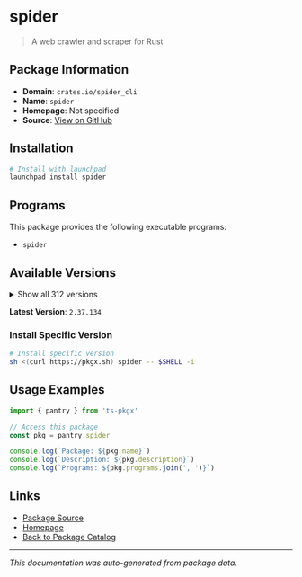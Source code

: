 # spider

> A web crawler and scraper for Rust

## Package Information

- **Domain**: `crates.io/spider_cli`
- **Name**: `spider`
- **Homepage**: Not specified
- **Source**: [View on GitHub](https://github.com/pkgxdev/pantry/tree/main/projects/crates.io/spider_cli/package.yml)

## Installation

```bash
# Install with launchpad
launchpad install spider
```

## Programs

This package provides the following executable programs:

- `spider`

## Available Versions

<details>
<summary>Show all 312 versions</summary>

- `2.37.134`, `2.37.130`, `2.37.122`, `2.37.120`, `2.37.104`
- `2.37.91`, `2.37.90`, `2.37.89`, `2.37.79`, `2.37.73`
- `2.37.54`, `2.37.53`, `2.37.52`, `2.37.51`, `2.37.18`
- `2.37.13`, `2.37.6`, `2.37.2`, `2.37.1`, `2.36.123`
- `2.36.117`, `2.36.112`, `2.36.105`, `2.36.98`, `2.36.94`
- `2.36.77`, `2.36.73`, `2.36.69`, `2.36.67`, `2.36.63`
- `2.36.61`, `2.36.53`, `2.36.34`, `2.36.6`, `2.36.5`
- `2.36.2`, `2.35.18`, `2.35.13`, `2.35.5`, `2.35.4`
- `2.34.5`, `2.34.3`, `2.34.2`, `2.33.11`, `2.33.1`
- `2.33.0`, `2.32.9`, `2.32.6`, `2.32.3`, `2.32.2`
- `2.32.1`, `2.31.8`, `2.31.4`, `2.31.1`, `2.30.23`
- `2.30.3`, `2.30.1`, `2.28.3`, `2.28.2`, `2.28.0`
- `2.27.66`, `2.27.63`, `2.27.57`, `2.27.50`, `2.27.47`
- `2.27.45`, `2.27.44`, `2.27.27`, `2.27.26`, `2.27.25`
- `2.27.17`, `2.27.16`, `2.27.15`, `2.27.14`, `2.27.13`
- `2.27.8`, `2.27.5`, `2.27.3`, `2.27.2`, `2.27.0`
- `2.26.27`, `2.26.25`, `2.26.19`, `2.26.17`, `2.26.12`
- `2.26.11`, `2.26.3`, `2.26.1`, `2.26.0`, `2.25.3`
- `2.25.1`, `2.25.0`, `2.24.14`, `2.24.13`, `2.24.12`
- `2.24.11`, `2.24.10`, `2.24.9`, `2.24.8`, `2.24.7`
- `2.24.6`, `2.23.6`, `2.23.2`, `2.22.19`, `2.22.17`
- `2.22.15`, `2.22.14`, `2.22.13`, `2.22.12`, `2.22.11`
- `2.22.10`, `2.22.8`, `2.22.7`, `2.22.6`, `2.22.5`
- `2.22.2`, `2.21.33`, `2.21.31`, `2.21.27`, `2.21.25`
- `2.21.21`, `2.21.18`, `2.21.15`, `2.21.11`, `2.21.5`
- `2.21.0`, `2.20.6`, `2.20.5`, `2.19.0`, `2.18.0`
- `2.16.0`, `2.15.0`, `2.14.0`, `2.13.100`, `2.13.99`
- `2.13.97`, `2.13.96`, `2.13.95`, `2.13.93`, `2.13.89`
- `2.13.88`, `2.13.84`, `2.13.82`, `2.13.80`, `2.13.78`
- `2.13.76`, `2.13.74`, `2.13.64`, `2.13.63`, `2.13.57`
- `2.13.56`, `2.13.50`, `2.13.47`, `2.13.45`, `2.13.36`
- `2.13.33`, `2.13.32`, `2.13.31`, `2.13.30`, `2.13.21`
- `2.13.20`, `2.13.5`, `2.13.3`, `2.13.0`, `2.12.12`
- `2.12.10`, `2.12.9`, `2.12.6`, `2.12.5`, `2.12.4`
- `2.12.1`, `2.11.20`, `2.11.19`, `2.11.18`, `2.11.17`
- `2.11.16`, `2.11.15`, `2.11.14`, `2.11.12`, `2.11.8`
- `2.11.6`, `2.11.2`, `2.11.1`, `2.11.0`, `2.10.27`
- `2.10.26`, `2.10.24`, `2.10.23`, `2.10.22`, `2.10.21`
- `2.10.20`, `2.10.19`, `2.10.14`, `2.10.13`, `2.10.11`
- `2.10.10`, `2.10.9`, `2.10.8`, `2.10.6`, `2.10.4`
- `2.10.3`, `2.10.0`, `2.9.15`, `2.9.9`, `2.9.8`
- `2.9.6`, `2.9.4`, `2.9.3`, `2.9.2`, `2.9.0`
- `2.8.29`, `2.8.27`, `2.8.26`, `2.8.25`, `2.8.23`
- `2.8.22`, `2.8.21`, `2.8.20`, `2.8.18`, `2.8.15`
- `2.8.14`, `2.8.13`, `2.8.12`, `2.8.10`, `2.8.8`
- `2.8.7`, `2.8.6`, `2.8.5`, `2.8.4`, `2.8.3`
- `2.7.1`, `2.6.34`, `2.6.33`, `2.6.32`, `2.6.27`
- `2.6.22`, `2.6.15`, `2.6.14`, `2.6.11`, `2.6.10`
- `2.6.9`, `2.6.8`, `2.6.7`, `2.6.5`, `2.6.4`
- `2.6.2`, `2.6.1`, `2.6.0`, `2.5.3`, `2.5.2`
- `2.5.1`, `2.5.0`, `2.4.1`, `2.4.0`, `2.3.5`
- `2.3.3`, `2.3.1`, `2.3.0`, `2.2.18`, `2.2.16`
- `2.2.15`, `2.2.14`, `2.2.13`, `2.2.12`, `2.2.11`
- `2.2.10`, `2.2.6`, `2.2.5`, `2.2.4`, `2.2.3`
- `2.2.2`, `2.2.1`, `2.1.9`, `2.1.8`, `2.1.3`
- `2.1.2`, `2.0.20`, `2.0.18`, `2.0.17`, `2.0.15`
- `2.0.14`, `2.0.13`, `2.0.6`, `2.0.5`, `2.0.3`
- `2.0.2`, `2.0.1`, `1.99.30`, `1.99.28`, `1.99.27`
- `1.99.24`, `1.99.21`, `1.99.20`, `1.99.19`, `1.99.18`
- `1.99.17`, `1.99.16`, `1.99.15`, `1.99.10`, `1.99.9`
- `1.99.8`, `1.99.7`, `1.99.5`, `1.99.4`, `1.99.3`
- `1.99.2`, `1.99.1`, `1.99.0`, `1.98.8`, `1.98.7`
- `1.98.6`, `1.98.4`

</details>

**Latest Version**: `2.37.134`

### Install Specific Version

```bash
# Install specific version
sh <(curl https://pkgx.sh) spider -- $SHELL -i
```

## Usage Examples

```typescript
import { pantry } from 'ts-pkgx'

// Access this package
const pkg = pantry.spider

console.log(`Package: ${pkg.name}`)
console.log(`Description: ${pkg.description}`)
console.log(`Programs: ${pkg.programs.join(', ')}`)
```

## Links

- [Package Source](https://github.com/pkgxdev/pantry/tree/main/projects/crates.io/spider_cli/package.yml)
- [Homepage](#)
- [Back to Package Catalog](../../../package-catalog.md)

---

*This documentation was auto-generated from package data.*
